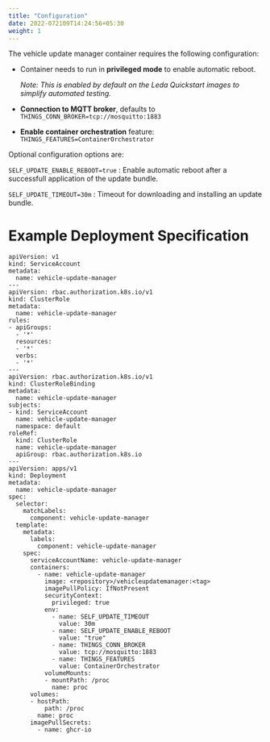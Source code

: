 ```yaml
---
title: "Configuration"
date: 2022-072109T14:24:56+05:30
weight: 1
---
```


The vehicle update manager container requires the following configuration:
- Container needs to run in **privileged mode** to enable automatic reboot.

  *Note: This is enabled by default on the Leda Quickstart images to simplify automated testing.*

- **Connection to MQTT broker**, defaults to `THINGS_CONN_BROKER=tcp://mosquitto:1883`
- **Enable container orchestration** feature: `THINGS_FEATURES=ContainerOrchestrator`

Optional configuration options are:

`SELF_UPDATE_ENABLE_REBOOT=true`
: Enable automatic reboot after a successfull application of the update bundle.

`SELF_UPDATE_TIMEOUT=30m`
: Timeout for downloading and installing an update bundle.


# Example Deployment Specification

```
apiVersion: v1
kind: ServiceAccount
metadata:
  name: vehicle-update-manager
---
apiVersion: rbac.authorization.k8s.io/v1
kind: ClusterRole
metadata:
  name: vehicle-update-manager
rules:
- apiGroups:
  - '*'
  resources:
  - '*'
  verbs:
  - '*'
---
apiVersion: rbac.authorization.k8s.io/v1
kind: ClusterRoleBinding
metadata:
  name: vehicle-update-manager
subjects:
- kind: ServiceAccount
  name: vehicle-update-manager
  namespace: default
roleRef:
  kind: ClusterRole
  name: vehicle-update-manager
  apiGroup: rbac.authorization.k8s.io
---
apiVersion: apps/v1
kind: Deployment
metadata:
  name: vehicle-update-manager
spec:
  selector:
    matchLabels:
      component: vehicle-update-manager
  template:
    metadata:
      labels:
        component: vehicle-update-manager
    spec:
      serviceAccountName: vehicle-update-manager
      containers:
        - name: vehicle-update-manager
          image: <repository>/vehicleupdatemanager:<tag>
          imagePullPolicy: IfNotPresent
          securityContext:
            privileged: true
          env:
            - name: SELF_UPDATE_TIMEOUT
              value: 30m
            - name: SELF_UPDATE_ENABLE_REBOOT
              value: "true"
            - name: THINGS_CONN_BROKER
              value: tcp://mosquitto:1883
            - name: THINGS_FEATURES
              value: ContainerOrchestrator
          volumeMounts:
          - mountPath: /proc
            name: proc
      volumes:
      - hostPath:
          path: /proc
        name: proc
      imagePullSecrets:
        - name: ghcr-io
```
